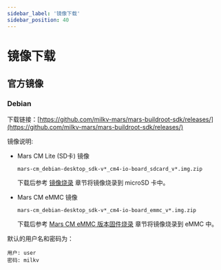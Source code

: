 ```yaml
---
sidebar_label: '镜像下载'
sidebar_position: 40
---
```

# 镜像下载

## 官方镜像

### Debian

下载链接：[https://github.com/milkv-mars/mars-buildroot-sdk/releases/](https://github.com/milkv-mars/mars-buildroot-sdk/releases/)

镜像说明:

- Mars CM Lite (SD卡) 镜像
  ```
  mars-cm_debian-desktop_sdk-v*_cm4-io-board_sdcard_v*.img.zip
  ```
  下载后参考 [镜像烧录](https://milkv.io/zh/docs/mars/getting-started/boot#%E7%83%A7%E5%BD%95%E9%95%9C%E5%83%8F) 章节将镜像烧录到 microSD 卡中。

- Mars CM eMMC 镜像
  ```
  mars-cm_debian-desktop_sdk-v*_cm4-io-board_emmc_v*.img.zip
  ```
  下载后参考 [Mars CM eMMC 版本固件烧录](https://milkv.io/zh/docs/mars/compute-module/boot#mars-cm-emmc-%E7%89%88%E6%9C%AC%E5%9B%BA%E4%BB%B6%E7%83%A7%E5%BD%95) 章节将镜像烧录到 eMMC 中。

默认的用户名和密码为：
```
用户: user
密码: milkv
```

